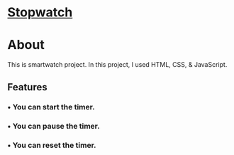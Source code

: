 # [Stopwatch](https://02abhishekchoudhary.github.io/Stopwatch)

# About
This is smartwatch project. In this project, I used HTML, CSS, & JavaScript.
## Features
   ### • You can start the timer.
   ### • You can pause the timer.
   ### • You can reset the timer.
